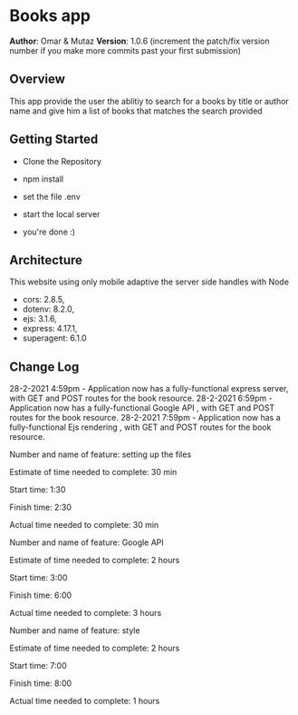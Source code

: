 # Books app

**Author**: Omar & Mutaz
**Version**: 1.0.6 (increment the patch/fix version number if you make more commits past your first submission)

## Overview
<!-- Provide a high level overview of what this application is and why you are building it, beyond the fact that it's an assignment for a Code 301 class. (i.e. What's your problem domain?) -->
This app provide the user the ablitiy to search for a books by title or author name and give him a list of books that matches the search provided

## Getting Started
<!-- What are the steps that a user must take in order to build this app on their own machine and get it running? -->

- Clone the Repository

- npm install

- set the file .env

- start the local server

- you're done :)


## Architecture
<!-- Provide a detailed description of the application design. What technologies (languages, libraries, etc) you're using, and any other relevant design information. -->
This website using only mobile adaptive the server side handles with Node

- cors: 2.8.5,
- dotenv: 8.2.0,
- ejs: 3.1.6,
- express: 4.17.1,
- superagent: 6.1.0

## Change Log

<!-- Use this area to document the iterative changes made to your application as each feature is successfully implemented. Use time stamps. Here's an examples:

01-01-2001 4:59pm - Application now has a fully-functional express server, with GET and POST routes for the book resource.

## Credits and Collaborations
<!-- Give credit (and a link) to other people or resources that helped you build this application. -->
28-2-2021 4:59pm - Application now has a fully-functional express server, with GET and POST routes for the book resource.
28-2-2021 6:59pm - Application now has a fully-functional Google API , with GET and POST routes for the book resource.
28-2-2021 7:59pm - Application now has a fully-functional Ejs rendering , with GET and POST routes for the book resource.



Number and name of feature: setting up the files

Estimate of time needed to complete: 30 min

Start time: 1:30

Finish time: 2:30

Actual time needed to complete: 30 min


Number and name of feature: Google API

Estimate of time needed to complete: 2 hours

Start time: 3:00

Finish time: 6:00

Actual time needed to complete: 3 hours


Number and name of feature: style

Estimate of time needed to complete: 2 hours

Start time: 7:00

Finish time: 8:00

Actual time needed to complete: 1 hours
